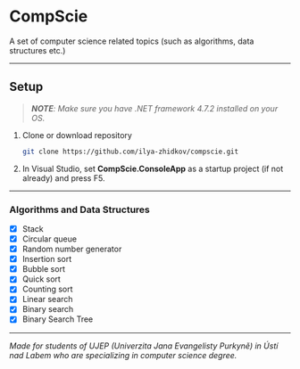 ﻿# CompScie

A set of computer science related topics (such as algorithms, data structures etc.)

---

## Setup

> _**NOTE**: Make sure you have .NET framework 4.7.2 installed on your OS._

1. Clone or download repository
   
    ```bash
    git clone https://github.com/ilya-zhidkov/compscie.git
    ```

2. In Visual Studio, set **CompScie.ConsoleApp** as a startup project (if not already) and press F5.

---

### Algorithms and Data Structures

- [x] Stack
- [x] Circular queue
- [x] Random number generator
- [x] Insertion sort
- [x] Bubble sort
- [x] Quick sort
- [x] Counting sort
- [x] Linear search
- [x] Binary search
- [x] Binary Search Tree

---

*Made for students of UJEP (Univerzita Jana Evangelisty Purkyně) in Ústí nad Labem who are specializing in computer science degree.*
